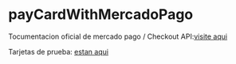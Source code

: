 # payCardWithMercadoPago

 Tocumentacion oficial de  mercado pago / Checkout API:[visite aqui](https://www.mercadopago.com.ar/developers/es/docs/checkout-api/landing)

 Tarjetas de prueba: [estan aqui](https://www.mercadopago.com.ar/developers/es/docs/checkout-api/integration-test/test-cards)
 
